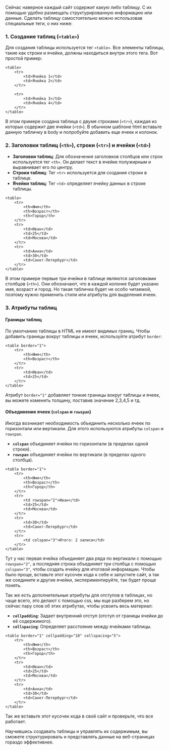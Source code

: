 Сейчас наверное каждый сайт содержит какую либо таблицу. С их помощью удобно размещать структурированную информацию или данные. Сделать таблицу самостоятельно можно использовав специальные теги, о них ниже:

### 1. Создание таблиц (`<table>`)

Для создания таблицы используется тег `<table>`. Все элементы таблицы, такие как строки и ячейки, должны находиться внутри этого тега. Вот простой пример:

```
<table>     
	<tr>         
		<td>Ячейка 1</td>         
		<td>Ячейка 2</td>     
	</tr>   
	  
	<tr>         
		<td>Ячейка 3</td>         
		<td>Ячейка 4</td>     
	</tr> 
</table>
```
В этом примере создана таблица с двумя строками (`<tr>`), каждая из которых содержит две ячейки (`<td>`). В обычном шаблоне html вставьте данную табличку в body и попробуйте добавить еще ячеек и колонок.

### 2. Заголовки таблиц (`<th>`), строки (`<tr>`) и ячейки (`<td>`)

- **Заголовки таблиц**: Для обозначения заголовков столбцов или строк используется тег `<th>`. Он делает текст в ячейке полужирным и выравнивает его по центру.
- **Строки таблиц**: Тег `<tr>` используется для создания строки в таблице.
- **Ячейки таблиц**: Тег `<td>` определяет ячейку данных в строке таблицы.

```
<table>     
	<tr>         
		<th>Имя</th>         
		<th>Возраст</th>         
		<th>Город</th>     
	</tr>     
	<tr>         
		<td>Иван</td>         
		<td>25</td>         
		<td>Москва</td>     
	</tr>     
	<tr>         
		<td>Анна</td>         
		<td>30</td>         
		<td>Санкт-Петербург</td>     
	</tr> 
</table>
```
В этом примере первые три ячейки в таблице являются заголовками столбцов (`<th>`). Они обозначают, что в каждой колонке будет указано имя, возраст и город. Но такая табличка будет не особо читаемой, поэтому нужно применить стили или атрибуты для выделения ячеек.

### 3. Атрибуты таблиц

#### Границы таблиц

По умолчанию таблицы в HTML не имеют видимых границ. Чтобы добавить границы вокруг таблицы и ячеек, используйте атрибут `border`:

```
<table border="1">     
	<tr>         
		<th>Имя</th>         
		<th>Возраст</th>     
	</tr>     
	<tr>         
		<td>Иван</td>         
		<td>25</td>     
	</tr> 
</table>
```
Атрибут `border="1"` добавляет тонкие границы вокруг таблицы и ячеек, вы можете изменить толщину, поставив значение 2,3,4,5 и тд.

#### Объединение ячеек (`colspan` и `rowspan`)

Иногда возникает необходимость объединить несколько ячеек по горизонтали или вертикали. Для этого используются атрибуты `colspan` и `rowspan`.

- **`colspan`** объединяет ячейки по горизонтали (в пределах одной строки).
- **`rowspan`** объединяет ячейки по вертикали (в пределах одного столбца).

```
<table border="1">     
	<tr>         
		<th>Имя</th>         
		<th>Возраст</th>         
		<th>Город</th>     
	</tr>     
	<tr>         
		<td rowspan="2">Иван</td>         
		<td>25</td>         
		<td>Москва</td>     
	</tr>     
	<tr>         
		<td>30</td>         
		<td>Санкт-Петербург</td>     
	</tr>     
	<tr>         
		<td colspan="3">Итого: 2 записи</td>     
	</tr> 
</table>
```
Тут у нас первая ячейка объединяет два ряда по вертикали с помощью `rowspan="2"`, а последняя строка объединяет три столбца с помощью `colspan="3"`, чтобы создать ячейку для итоговой информации. Чтобы было проще, вставьте этот кусочек кода к себе и запустите сайт, а так же соедините и другие ячейки, экспериментируйте, так будет проще понять.

Так же есть дополнительные атрибуты для отступов в таблицах, но чаще всего, это делают с помощью css, мы еще разберем это, но сейчас пару слов об этих атрибутах, чтобы усвоить весь материал:
- **`cellpadding`**: Задает внутренний отступ (отступ от границы ячейки до её содержимого).
- **`cellspacing`**: Определяет расстояние между ячейками таблицы.

```
<table border="1" cellpadding="10" cellspacing="5">     
	<tr>         
		<th>Имя</th>         
		<th>Возраст</th>         
		<th>Город</th>     
	</tr>     
	<tr>         
		<td>Иван</td>         
		<td>25</td>         
		<td>Москва</td>     
	</tr>     
	<tr>         
		<td>Анна</td>         
		<td>30</td>         
		<td>Санкт-Петербург</td>     
	</tr> 
</table>
```
Так же вставьте этот кусочек кода в свой сайт и проверьте, что все работает.

Научившись создавать таблицы и управлять их содержимым, вы сможете структурировать и представлять данные на веб-страницах гораздо эффективнее. 